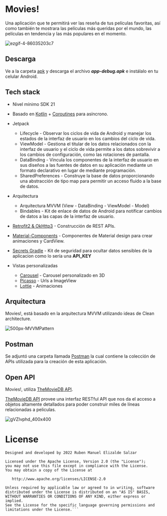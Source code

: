 # Movies!

Una aplicación que te permitirá ver las reseña de tus películas favoritas, así como también te mostrara las películas más queridas por el mundo, las películas en tendencia y las más populares en el momento.

![ezgif-4-86035203c7](https://user-images.githubusercontent.com/70008618/185739284-de16c391-0902-4492-84b7-3c21e08e0532.gif)

## Descarga
Ve a la carpeta [apk](https://github.com/RubenElizalde-Dev/MoviesApp/tree/main/apk) y descarga el archivo ***app-debug.apk*** e instálalo en tu celular Android.

## Tech stack
- Nivel mínimo SDK 21
- Basado en [Kotlin](https://kotlinlang.org/) + [Coroutines](https://github.com/Kotlin/kotlinx.coroutines) para asíncrono.

- Jetpack
    - Lifecycle - Observar los ciclos de vida de Android y manejar los 
      estados de la interfaz de usuario en los cambios del ciclo de 
      vida.
    - ViewModel - Gestiona el titular de los datos relacionados con la 
      interfaz de usuario y el ciclo de vida permite a los
      datos sobrevivir a los cambios de configuración, como las 
      rotaciones 
      de pantalla.
    - DataBinding - Vincula los componentes de la interfaz de usuario en 
      sus 
      diseños a las fuentes de datos en su aplicación mediante un 
      formato 
      declarativo en lugar de mediante programación.
    - SharedPreferences - Construye la base de datos 
      proporcionando una abstracción
      de tipo map para permitir un acceso fluido a la base de datos.

- Arquitectura

  - Arquitectura MVVM (View - DataBinding - ViewModel - Model)
  - Bindables - Kit de enlace de datos de Android para notificar cambios de datos a las capas de la interfaz de usuario.

- [Retrofit2 & OkHttp3](https://github.com/square/retrofit) - Construcción de REST APIs.

- [Material-Components](https://github.com/material-components/material-components-android) - Componentes de Material design para crear animaciones y CardView.

- [Secrets Gradle](https://developers.google.com/maps/documentation/android-sdk/secrets-gradle-plugin) - Kit de seguridad para ocultar datos sensibles de la aplicacion como lo sería una **API_KEY**

- Vistas personalizadas
   - [Carousel](https://github.com/sparrow007/CarouselRecyclerview) - Carousel personalizado en 3D
   - [Picasso](https://github.com/square/picasso) - Urls a ImageView
   - [Lottie](https://github.com/airbnb/lottie-android) - Animaciones 

## Arquitectura
Movies!, está basado en la arquitectura MVVM utilizando ideas de Clean architecture.

![500px-MVVMPattern](https://user-images.githubusercontent.com/70008618/185739962-87e177c3-f6c6-4a98-a605-bb5249c2b215.png)

## Postman
Se adjuntó una carpeta llamada [Postman](https://github.com/RubenElizalde-Dev/MoviesApp/tree/main/Postman) la cual contiene la colección de APIs utilizada para la creación de esta aplicación.

## Open API
Movies!, utiliza [TheMovieDB API](https://developers.themoviedb.org/3/getting-started/introduction).

[TheMovieDB API](https://developers.themoviedb.org/3/getting-started/introduction) provee una interfaz RESTful API que nos da el acceso a objetos altamente detallados para poder construir miles de líneas relacionadas a peliculas.

![gVZIvphd_400x400](https://user-images.githubusercontent.com/70008618/185739976-724cb851-fabf-4ff4-a4c7-592c59f7337c.jpg)

# License
```
Designed and developed by 2022 Ruben Manuel Elizalde Salzar

Licensed under the Apache License, Version 2.0 (the "License");
you may not use this file except in compliance with the License.
You may obtain a copy of the License at

   http://www.apache.org/licenses/LICENSE-2.0

Unless required by applicable law or agreed to in writing, software
distributed under the License is distributed on an "AS IS" BASIS,
WITHOUT WARRANTIES OR CONDITIONS OF ANY KIND, either express or implied.
See the License for the specific language governing permissions and
limitations under the License.```
